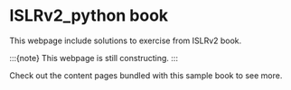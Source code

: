 # ISLRv2_python book

This webpage include solutions to exercise from ISLRv2 book.

:::{note}
This webpage is still constructing.
:::


Check out the content pages bundled with this sample book to see more.
